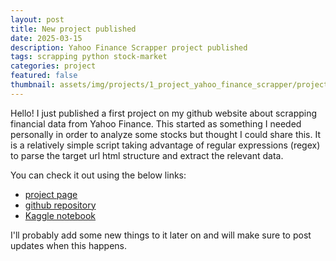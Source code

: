 ```yaml
---
layout: post
title: New project published
date: 2025-03-15
description: Yahoo Finance Scrapper project published
tags: scrapping python stock-market
categories: project
featured: false
thumbnail: assets/img/projects/1_project_yahoo_finance_scrapper/project_cover.jpg
---
```


Hello! I just published a first project on my github website about scrapping financial data from Yahoo Finance. This started as something I needed personally in order to analyze some stocks but thought I could share this. It is a relatively simple script taking advantage of regular expressions (regex) to parse the target url html structure and extract the relevant data.

You can check it out using the below links:
- [project page](https://alexpaulien.github.io/projects/1_project_yahoo_finance_scrapping/)
- [github repository](https://github.com/AlexPaulien/yahoo-finance-scrapper/tree/main)
- [Kaggle notebook](https://www.kaggle.com/code/ivlx86/yahoo-finance-scrapping)

I'll probably add some new things to it later on and will make sure to post updates when this happens.